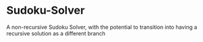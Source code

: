 # Sudoku-Solver
A non-recursive Sudoku Solver, with the potential to transition into having a recursive solution as a different branch
